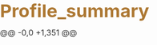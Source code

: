 # Profile_summary


@@ -0,0 +1,351 @@
<!DOCTYPE html>
<html lang="en">
<head>
    <meta charset="UTF-8">
    <meta name="viewport" content="width=device-width, initial-scale=1.0">
    <title>Your Name - Front-End Developer</title>
    <style>
        /* Reset some default styles */
        body, h1, h2, p {
            margin: 0;
            padding: 0;
            /* color: aquamarine; */
        }

        body {
            font-family: Arial, sans-serif;
            background-color: #f4f4f4;
        }

        header {
            background-color: #c7cf5b;
            color: #fff;
            text-align: center;
            padding: 20px;
        }

        h1 {
            font-size: 36px;
            margin-bottom: 10px;
            color: rgb(173, 120, 51);
        }

        h2 {
            font-size: 24px;
            margin-bottom: 20px;
        }

        .container {
            max-width: 960px;
            margin: 0 auto;
            padding: 20px;
        }

        .projects {
            display: flex;
            flex-wrap: wrap;
        }

        .project {
            width: calc(33.33% - 20px);
            margin: 10px;
            background-color: #fff;
            padding: 20px;
            border-radius: 5px;
            box-shadow: 0 0 10px rgba(0, 0, 0, 0.1);
        }

        /* Style for the stars */
 .stars {
    font-size: 20px; /* Adjust the font size as needed */
    margin-left: 5px; /* Add some spacing between the language name and stars */
    color: rgb(71, 224, 25);
}

/* Style for the experience section */
#experience {
    margin-top: 20px;
    color:chocolate;
    /* text-shadow: #333; */
}

/* Style for the experience item */
.experience-item {
    margin-bottom: 20px;
}

/* Style for the job title */
.experience-item h3 {
    font-size: 18px;
    color: #300b86;
    margin-bottom: 10px;
}

/* Style for the date range */
.experience-item h3::after {
    content: "";
    display: inline-block;
    width: 10px;
    height: 10px;
    background-color: #333;
    border-radius: 50%;
    margin-left: 10px;
    margin-right: 5px;
    position: relative;
    top: -2px;
}

/* Style for the list items */
.experience-item ul {
    list-style-type: disc;
    margin-left: 20px;
    padding-left: 0;
}

/* Style for the list items */
.experience-item ul li {
    font-size: 16px;
    color: #666;
    margin-bottom: 5px;
}

/* Style for the list item bullet points */
.experience-item ul li::before {
    content: "\2022"; /* Bullet point character */
    color: #00a600; /* Green color for bullet points */
    font-weight: bold;
    display: inline-block;
    width: 1em;
    margin-left: -1em;
}

/* Style for the education section */
#education {
    margin-top: 20px;
    color: chocolate;
}

/* Style for the education items */
.education-item {
    margin-bottom: 20px;
}

/* Style for the degree/diploma titles */
.education-item h3 {
    font-size: 18px;
    color: #333;
    margin-bottom: 10px;
}

/* Style for the school/university names */
.education-item p strong:first-child {
    font-weight: bold;
    color: #333;
}

/* Style for the location and year details */
.education-item p {
    font-size: 16px;
    color: #666;
    margin-bottom: 5px;
}

/* Style for the location and year details */
.education-item p strong:not(:first-child) {
    font-weight: normal;
    color: #666;
}
/* Style for the education section */
#education {
    margin-top: 20px;
}

/* Style for the education items */
.education-item {
    margin-bottom: 20px;
}

/* Style for the degree/diploma titles */
.education-item h3 {
    font-size: 18px;
    color: #333;
    margin-bottom: 10px;
}

/* Style for the school/university names */
.education-item p strong:first-child {
    font-weight: bold;
    color: #333;
}

/* Style for the location and year details */
.education-item p {
    font-size: 16px;
    color: #666;
    margin-bottom: 5px;
}

/* Style for the location and year details */
.education-item p strong:not(:first-child) {
    font-weight: normal;
    color: #666;
}





    </style>
</head>
<body>
    <header>
        <img src="C:\Users\harsh\OneDrive\Pictures\darshan immage.jpeg" alt="Your Name's Profile Picture" width="150" height="150">
        <h1>Darshan H Y</h1>
        <h2>Front-End Developer</h2>
        <h3>Contact No:7338541530</h3>
    </header>

    <div class="container">
        <section id="about">
            <h2>About Me</h2>
                <p>
                    Hi, I'm Darshan H Y, a passionate front-end developer with 1 years of experience in crafting interactive and user-friendly web experiences. My journey in web development started with a curiosity to create beautiful and functional websites that leave a lasting impression.
                </p>
                
                <ul>
                    <li>HTML5, CSS3, and JavaScript for building the foundation of web projects.</li>
                    <li>Responsive web design to ensure an optimal experience on all devices and screen sizes.</li>
                    <li>Optimizing website performance and loading speed for an exceptional user experience.</li>
                </ul>
                
                <p>
                    I am constantly learning and adapting to stay current with the latest web development trends and technologies. My passion for coding and problem-solving drives me to create innovative solutions that not only meet but exceed client expectations.
                </p>
                
                <p>
                    When I'm not coding, you can find me exploring new web design concepts, collaborating with creative teams, or enjoying a cup of coffee while brainstorming my next project.
                </p>
        </section><br>

        <body>
            <h1>Project List</h1>
            
            <!-- Link to Project 1 Page -->
            <a href="project1.html">Project 1: Automated PO Sharing</a> <br><br>
            
            <!-- Link to Project 2 Page -->
            <a href="project2.html">Project 2: Another Project</a>
        </body> 
        <!-- <section id="projects">
            <h2>Projects</h2>
            <div class="projects">
                <div class="project">
                    <h3>Automated Purchase Order Sharing from Google Sheet </h3>
                    <p>The goal of this project is to create a web application that automates the process of sharing purchase orders (POs) stored in a Google Sheet with relevant stakeholders. This automation will streamline the PO approval and distribution process, making it more efficient and error-free.</p>
                </div>
                <div class="project">
                    <h3>Project 2</h3>
                    <p>Description of project 2.</p>
                </div>
                <div class="project">
                    <h3>Project 3</h3>
                    <p>Description of project 3.</p>
                </div>
            </div>
        </section><br> -->

        <section id="education">
            <h2>Education</h2>
            
            <div class="education-item">
                <h3>Bachelor of Computer Application</h3>
                <p><strong>University:</strong> ST Joseph University</p>
                <p><strong>Location:</strong> 36, Langford Rd, Langford Gardens, Bengaluru 560027, Karnataka</p>
                <p><strong>Year of Graduation:</strong> 2023</p>
            </div>
            
            <div class="education-item">
                <h3>Class 12</h3>
                <p><strong>School Name:</strong> Al Falah Pre-University</p>
                <p><strong>Location:</strong> Mgadi, Ramanagara 562120, Karnataka</p>
                <p><strong>Year of Graduation:</strong> 2020</p>
            </div>
        </section><br>

        
        

        <section id="Skils">
            <section id="languages">
                <h2>Programming Languages</h2>
                <ul>
                    <li>
                        <span class="language">HTML</span>
                        <span class="stars">★★★☆☆</span>
                    </li>
                    <li>
                        <span class="language">JavaScript</span>
                        <span class="stars">★★★☆☆</span>
                    </li>
                    <li>
                        <span class="language">CSS</span>
                        <span class="stars">★★★☆☆</span>
                    </li>
                    <li>
                        <span class="language">Java</span>
                        <span class="stars">★★★☆☆</span>
                    </li>
                    <li>
                        <span class="language">Python</span>
                        <span class="stars">★★★☆☆</span>
                    </li>
                </ul>
            </section>
            
        </section>

        
        <section id="experience">
            <h2>Experience</h2>
            
            <div class="experience-item">
                <h3>Stellapps (Jan 2018 - June 2019)</h3>
                <ul>
                    <li>Devised strategic approaches to establish profitable logistics operations, enhance service quality, and drive supply chain efficiency, resulting in increased profit margins.</li>
                    <li>Orchestrated seamless coordination of forwarding transportation activities with external contractors, ensuring timely and efficient delivery of goods.</li>
                    <li>Implemented effective inventory management practices to maintain optimal inventory levels while minimizing costs.</li>
                </ul>
            </div>
            
            <div class="experience-item">
                <h3>NinjaCart (June 2019 - Sep 2021)</h3>
                <ul>
                    <li>Spearheaded the planning and design of system improvements to effectively address evolving demands.</li>
                    <li>Conducted user training and provided comprehensive support to resolve hardware and software issues across diverse areas.</li>
                    <li>Installed enhancements and fine-tuned parameters to optimize system functionality and performance.</li>
                    <li>Developed clear and concise diagrams to illustrate logical operational steps, ensuring smooth workflow processes.</li>
                    <li>Effectively communicated and conveyed business requirements to team members, facilitating a thorough understanding and successful implementation of functional demands.</li>
                </ul>
            </div>
            
            <div class="experience-item">
                <h3>Meesho (Sep 2021 - Current)</h3>
                <ul>
                    <li>Developed comprehensive project plans, effectively communicated deadlines, and consistently met or exceeded project milestones.</li>
                    <li>Successfully achieved a remarkable reduction in Days of Inventory on Hand (DOH) from 17.7 to 7.5 within a span of one month.</li>
                    <li>Proficient in utilizing advanced data analysis techniques, including pivot tables, charts, and macros, to gather and manipulate data for insightful decision-making.</li>
                    <li>Created dynamic sales visibility dashboards, providing real-time insights and enabling data-driven strategic decision-making.</li>
                    <li>Implemented an automated script to seamlessly extract data from external sources and populate it into Google Sheets, significantly reducing manual effort and improving data accuracy.</li>
                    <li>Proactively automated various manual processes, streamlining operations and enhancing productivity by leveraging scripting and automation tools.</li>
                </ul>
            </div>
        </section><br>
        
        <section id="contact">
            <h2>Contact Me</h2>
            <p>You can reach me at <a href="mailto:darshan.hy1722@gmail.com">darshan.hy1722@gmail.com</a></p>

        </section>
    </div>
</body>
</html>

-- project1 code
<!DOCTYPE html>
<html lang="en">
<head>
    <meta charset="UTF-8">
    <meta name="viewport" content="width=device-width, initial-scale=1.0">
    <title>Project 1: Automated Purchase Order Sharing</title>
    <style>
        body {
            font-family: Arial, sans-serif;
            margin: 0;
            padding: 0;
            background-color: #f4f4f4;
        }

        h1 {
            background-color: #333;
            color: #fff;
            text-align: center;
            padding: 20px;
        }

        .container {
            max-width: 960px;
            margin: 20px auto;
            padding: 20px;
            background-color: #fff;
            box-shadow: 0 0 10px rgba(0, 0, 0, 0.1);
            border-radius: 5px;
        }

        h2 {
            font-size: 24px;
            color: #333;
            margin-top: 20px;
        }

        p {
            font-size: 16px;
            line-height: 1.5;
            color: #333;
        }

        ul {
            margin-left: 20px;
            padding-left: 20px;
        }

        li {
            font-size: 16px;
            line-height: 1.5;
            color: #333;
            margin-bottom: 10px;
        }

        a {
            color: #007bff;
            text-decoration: none;
        }

        a:hover {
            text-decoration: underline;
        }
    </style>
</head>
<body>
    <h1>Project 1: Automated Purchase Order Sharing</h1>
    <div class="container">
        <h2>Project Description</h2>
        <p>
            <strong>Objective:</strong> The goal of this project is to create a web application that automates the process of sharing purchase orders (POs) stored in a Google Sheet with relevant stakeholders. This automation will streamline the PO approval and distribution process, making it more efficient and error-free.
        </p>

        <h2>Key Features</h2>
        <ul>
            <li>Google Sheets Integration: The application will integrate with a Google Sheet that contains the list of purchase orders to be shared.</li>
            <li>User Authentication: Users will be required to log in using their credentials to access the application. User authentication will help ensure that only authorized personnel can access and share POs.</li>
            <li>PO Selection: Users can select specific POs from the Google Sheet that they want to share. The application will display a list of available POs, allowing users to choose the ones they need.</li>
            <li>Recipient Management: Users can specify the recipients for each selected PO. The application will allow users to add, edit, or remove recipient email addresses.</li>
            <li>Email Notifications: Once the user confirms the recipients, the application will automatically generate and send email notifications to each recipient. The emails will include a link to access the shared PO, and they can be customized with a message or additional information.</li>
            <li>Dashboard and Notifications: Users will have access to a dashboard where they can track the status of shared POs. Notifications will be sent to users when recipients open or interact with the shared POs.</li>
        </ul>

        <h2>Technologies Used</h2>
        <p>
            <strong>Front-End:</strong> HTML, CSS: For the user interface and styling. JavaScript: For handling user interactions and making API requests.
        </p>
        <p>
            <strong>Back-End:</strong> Node.js (Optional): To build a server for user authentication and handling API requests. Google Sheets API: To interact with the Google Sheet containing PO data. Email API (e.g., SendGrid, Gmail API): To send email notifications.
        </p>

        <h2>Benefits</h2>
        <ul>
            <li>Efficiency: Automating the PO sharing process reduces manual effort and minimizes the risk of errors associated with manual data entry and email distribution.</li>
            <li>Transparency: Users can track the status of shared POs in real-time, improving transparency and accountability in the procurement process.</li>
            <li>Customization: The application can be customized to fit the specific needs and workflows of the organization.</li>
            <li>Accessibility: Authorized users can access and share POs from anywhere with an internet connection.</li>
        </ul>

        <h2>Challenges</h2>
        <ul>
            <li>Integration: Ensuring seamless integration with Google Sheets and email services may require careful API implementation.</li>
            <li>Security: Protecting user data and maintaining the security of sensitive purchase order information is crucial.</li>
            <li>User Experience: Designing an intuitive and user-friendly interface is important for user adoption.</li>
        </ul>

        <h2>Conclusion</h2>
        <p>
            The Automated Purchase Order Sharing system will streamline the process of sharing purchase orders, making it more efficient and less error-prone. By leveraging web technologies and APIs, this project can enhance the procurement workflow within organizations, leading to improved efficiency and accountability.
        </p>

        <p><a href="C:\Users\harsh\summary profile.html">Back to Project List</a></p>
    </div>
</body>
</html>


